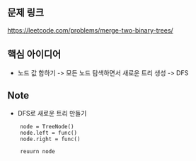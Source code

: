 ## 문제 링크
https://leetcode.com/problems/merge-two-binary-trees/

## 핵심 아이디어
- 노드 값 합하기 -> 모든 노드 탐색하면서 새로운 트리 생성 -> DFS

## Note
- DFS로 새로운 트리 만들기
```commandline
    node = TreeNode()
    node.left = func()
    node.right = func()
    
    reuurn node
```